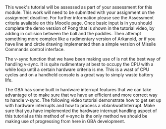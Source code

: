 This week's tutorial will be assessed as part of your assessment for this module. This work will need to be submitted with your assignment on the assignment deadline. For further information please see the Assessment criteria available on this Moodle page.
Once basic input is in you should complete the demo version of Pong that is shown in the tutorial video, by adding in collision between the ball and the paddles. Then attempt something more complex like a rudimentary version of Arkanoid, or if you have line and circle drawing implemented then a simple version of Missile Commands control interface.

The v-sync function that we have been making use of is not the best way of handling v-sync. It is quite rudimentary at best to occupy the CPU with a while loop until a certain hardware criteria is me. This is a wast of CPU cycles and on a handheld console is a great way to simply waste battery life.

The GBA has some built in hardware interrupt features that we can take advantage of to make sure that we have an efficient and more correct way to handle v-sync. The following video tutorial demonstrate how to get set up with hardware interrupts and how to process a vblankwaitInterrupt.
Make sure that you have implemented the hardware interrupt handling aspect of this tutorial as this method of v-sync is the only method we should be making use of progressing from here in GBA development.